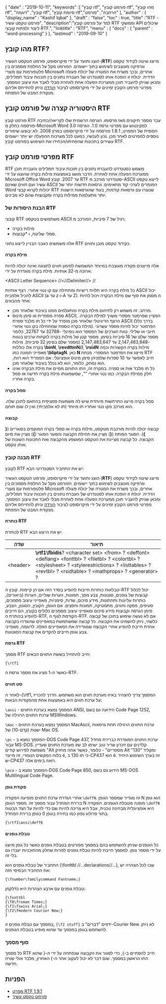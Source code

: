 {
  "date" : "2019-10-11",
  "keywords" :[ "קובץ rtf", "פורמט קובץ rtf", "מהו קובץ rtf", "קובץ", "דוגמה rtf", "סיומת קובץ rtf","הרחבה", "פורמט" ],
  "author" : {
    "display_name" : "Kashif Iqbal"
},
  "draft" : "false",
  "toc" : true,
  "title" :"RTF - פורמט טקסט עשיר",
  "description":"למד על פורמט קובץ RTF וממשקי API שיכולים ליצור ולפתוח קובצי RTF.",
  "linktitle" : "RTF",
  "menu" : {
    "docs" : {
      "parent" : "word-processing"
}
},
  "lastmod" : "2019-09-10"
}

## מהו קובץ RTF?

הוצג ותועד על ידי מיקרוסופט, פורמט הטקסט העשיר (**RTF**) מייצג שיטה לקידוד טקסט וגרפיקה מעוצבים לשימוש בתוך יישומים. הפורמט מקל על החלפת מסמכים בין פלטפורמות עם מוצרי Microsoft אחרים, ובכך משרת את המטרה של יכולת פעולה הדדית. יכולת זו הופכת אותו לסטנדרט של העברת נתונים בין תוכנות עיבוד תמלילים, ומכאן שניתן להעביר תוכן ממערכת הפעלה אחת לאחרת מבלי לאבד את עיצוב המסמך. מפרטי פורמט הקובץ זמינים על ידי מיקרוסופט לציבור [הורדה](https://interoperability.blob.core.windows.net/files/Archive_References/%5bMSFT-RTF%5d.pdf) וניתן להתייחס אליהם מנקודת המבט של המפתח.

## היסטוריה קצרה של פורמט קובץ RTF ##

פורמט קובץ RTF עבר מספר תיקונים מאז פרסומו. הגרסה הרשמית שלו לקריאה/כתיבה פורסמה כחלק מ-Microsoft Word 3.0 למקינטוש עם מפרטי גרסה 1.0. הגרסה הסופית של המפרט, 1.9.1 פורסמה על ידי מיקרוסופט במרץ 2008. לא יבוצעו שיפורים נוספים למפרטים לאחר מכן. נכון לעכשיו, כמעט לכל מערכות ההפעלה יש יותר יישומים עשירים בתכונות שהפחיתו/הכחידו את השימוש בפורמט קובץ RTF.

## מפרטי פורמט קובץ RTF ##

RTF משמש כסטנדרט להעברת נתונים בין תוכנת עיבוד תמלילים והעברת תוכן ממערכת הפעלה אחת לאחרת. הדבר מושג באמצעות מילות בקרה שהוצגו על ידי Microsoft Office Word עד 2007. קובץ RTF סטנדרטי מורכב מ-ASCII לייצוג טקסט עשיר ועם תווים שאינם ASCII המומרים לערכי קוד מתאימים. גרסאות חדשות יותר של Word יכולות לקרוא קבצי RTF שנוצרו עם גרסאות קודמות, בעוד שהגרסאות הישנות יותר מתעלמות ממילות בקרה ומקבוצות שהם לא מבינים.

### הבנת היסודות של RTF ###

קובצי RTF משתמשים בטקסט ASCII רגיל של 7 סיביות, המורכב מ:

* מילות בקרה
* סמלי שליטה, ו
*קבוצות.

אלה משמשים כאבני הבניין לייצוג נתוני RTF כקידוד טקסט מובן ותווים.

#### מילת בקרה ####

אלה מייצגים פקודה מעוצבת במיוחד המשמשת לסימון תווים לתצוגה ואינה יכולה להיות ארוכה מ-32 אותיות. מילת בקרה מוגדרת על ידי:

\<ASCII Letter Sequence> //<//Delimiter//> //

כל מילת בקרה היא תלוית רישיות ומתחילה עם קו נטוי אחורי. רצף אותיות ASCII יכול להכיל אלפבית ASCII (a עד z ו-A עד Z). ה<Delimite> מסמן את סוף שם מילת הבקרה ויכול להיות אחד מהבאים:

* מרחב. זה משמש רק לתיחום מילת בקרה ומתעלמים ממנו בעיבוד שלאחר מכן.
* ספרה מספרית או סימן מינוס ASCII, המציין שפרמטר מספרי משויך למילת הבקרה. הרצף הדיגיטלי שלאחר מכן מופרד על ידי כל תו מלבד ספרת ASCII (בדרך כלל מילת בקרה נוספת שמתחילה בקו נטוי אחורי). הפרמטר יכול להיות מספר עשרוני חיובי או שלילי. טווח הערכים של המספר הוא נומינלי -32768 עד 32767, כלומר מספר שלם של 16 סיביות בסימן. מספר קטן של מילות בקרה לוקחות ערכים בטווח -2,147,483,648 עד 2,147,483,647 (מספר שלם בסימן 32 סיביות). מילות בקרה אלו כוללות **\binN**, **\revdttmN//**, **\rsidN** מילות בקרה הקשורות וכמה מאפייני תמונה כמו **\bliptagN**. כאן **N** מייצג את הפרמטר המספרי. מנתח RTF חייב לאפשר עד 10 ספרות שלפניהן סימן מינוס אופציונלי. אם המפריד הוא רווח, הוא נמחק, כלומר, הוא לא נכלל בעיבוד שלאחר מכן.
* כל תו מלבד אות או ספרה. במקרה זה, התו התוחם מסיים את מילת הבקרה ואינו חלק ממילת הבקרה. כמו נטוי אחורי "\", שמשמעותו מילת בקרה חדשה או סמל בקרה אחריו.

#### סמל בקרה ####

סמל בקרה מייצג התרחשות מיוחדת שיש לה משמעות ספציפית בהתאם לתוכן שלה. הוא מורכב מקו נטוי ואחריו תו מיוחד (תו לא אלפביתי) ואין לו שום תוחם.

#### קבוצה ####

קבוצה יכולה להיות מורכבת מטקסט, מילות בקרה או סמלי בקרה המוקפים בסוגריים (**{ }**). הסוגר הפותח (**{**) מציין את תחילת הקבוצה והסוגר הסוגר (**}**) מציין את סיום הקבוצה. כל קבוצה מציינת את הטקסט המושפע מהקבוצה ואת התכונות השונות של אותו טקסט.

### מבנה קובץ RTF ###

לקובץ RTF יש את התחביר הסטנדרטי הבא:

הוצג ותועד על ידי מיקרוסופט, פורמט הטקסט העשיר (**RTF**) מייצג שיטה לקידוד טקסט וגרפיקה מעוצבים לשימוש בתוך יישומים. הפורמט מקל על החלפת מסמכים בין פלטפורמות עם מוצרי Microsoft אחרים, ובכך משרת את המטרה של יכולת פעולה הדדית. יכולת זו הופכת אותו לסטנדרט של העברת נתונים בין תוכנות עיבוד תמלילים, ומכאן שניתן להעביר תוכן ממערכת הפעלה אחת לאחרת מבלי לאבד את עיצוב המסמך. מפרטי פורמט הקובץ זמינים על ידי מיקרוסופט לציבור [הורדה](https://interoperability.blob.core.windows.net/files/Archive_References/%5bMSFT-RTF%5d.pdf) וניתן להתייחס אליהם מנקודת המבט של המפתח.

#### כותרת RTF ####

לכותרת RTF יש את הייצוג הבא.

|שדה|תיאור
---|---|
|\<header> |**\rtf1\fbidis**? \<character set> \<from> ? \<deffont> \<deflang> \<fonttbl> ? \<filetbl> ? \<colortbl> ? \<stylesheet> ? \<stylerestrictions> ? \<listtables> ? \<revtbl> ? \<rsidtable> ? \<mathprops> ? \<generator> ?

טבלאות כותרות חייבות להופיע בסדר הזה אם הן קיימות. קובץ ה-RTF יכול לכלול קבוצות של גופנים, סגנונות, צבע מסך, תמונות, הערות שוליים, הערות (ביאורים), כותרות עליונות ותחתונות, מידע סיכום, שדות, סימניות, מאפייני עיצוב מסמכים, סעיפים, פסקה ותווים, מתמטיקה, תמונות וחפצים. אם הגופן, הקובץ, הסגנון, הצבע, סימן הגרסה וקבוצות מידע סיכום ומאפייני עיצוב מסמכים כלולים בקובץ, הם חייבים להופיע בכותרת ה-RTF, הקודמת לגוף ה-RTF. אם לא נעשה שימוש בתוכן של קבוצה כלשהי, ניתן להשמיט את הקבוצה. כל קבוצה שמשתמשת במאפיינים שהוגדרו בקבוצה אחרת חייבת להופיע אחרי הקבוצה שמגדירה את המאפיינים האלה. לדוגמה, מאפייני צבע וגופן חייבים להקדים את קבוצת הסגנונות.

#### גרסת RTF ####

מסמך RTF חייב להתחיל בששת התווים הבאים:

```
{\rtf1
```
כאשר ה-1 מציג את מספר גרסת ה-RTF.

#### סט תווים ####

לאחר ה-{\rtf1, המסמך צריך להצהיר באיזו מערכת תווים הוא משתמש. הדרך להכריז על ערכת תווים היא באמצעות אחת מהפקודות הבאות:

`\ansi` - המסמך נמצא בערכת התווים ANSI, הידועה גם בשם Code Page 1252, ערכת התווים הרגילה של MSWindows.

`\mac` - המסמך נמצא בערכת התווים MacAscii, ערכת התווים הרגילה תחת גרסאות ישנות (קדם-10) של Mac OS.

`\pc` - המסמך נמצא ב-DOS Code Page 437, ערכת התווים המוגדרת כברירת מחדל עבור MS-DOS. קלדנים עם זיכרון שריר טוב ישימו לב שזו מערכת התווים שעדיין משמשת לפירוש קודים "Alt מספריים" - כלומר, כאשר אתה מחזיק Alt ומקליד "130" בלוח המקשים הנומרי, זה מייצר é, כי תו 130 ב-CP437 הוא é. זה בערך השימוש היחיד ש-CP437 רואה בימים אלה.

`\pca` - המסמך נמצא ב-DOS Code Page 850, הידוע גם בשם MS-DOS Multilingual Code Page.

#### פקודת גופן ####

אחרי הגדרת ערכת התווים מופיעה הפקודה `\deffN`. זה מגדיר שמספר הגופן N הוא גופן ברירת המחדל עבור מסמך זה. מספר הגופן N מופנה מטבלת הגופנים. הפקודה `\deffN` היא אופציונלית מבחינה טכנית, אבל היא צריכה להיות שם כדי להיות על הצד הבטוח בתור פרולוג נפוץ כמו בחירה בגופן 0 כגופן ברירת המחדל.

`{\rtf1\ansi\deff0`

#### טבלת גופנים ####

כל הגופנים שניתן להשתמש בהם במסמך מפורטים בטבלת גופנים כאשר כל גופן מיוצג על ידי מספר גופן. למסמך חייבת להיות טבלת גופנים למרות שחלק מהתוכניות יעבדו גם בלי זה.

התחביר של טבלת גופנים הוא {\fonttbl //...declarations//...}, שבו לכל הצהרה יש את התחביר הבסיסי הזה:

`{\fnumber\familycommand Fontname;}`

טבלת גופנים עם ארבע הצהרות היא כדלקמן:

```
{\fonttbl
{\f0\froman Times;}
{\f1\fswiss Arial;}
{\f2\fmodern Courier New;}
}
```

במסמך עם טבלת גופנים זו, `{\f2 stuff}` ידפיס "דברים" ב-Courier New. לא ניתן להשתמש בגופן במסמך עד שהוא מופיע בטבלת הגופנים.

### סוף מסמך ###

כל מסמך RTF חייב להסתיים ב-}, כדי לסגור את הקבוצה שנפתחה על ידי ה-{ שהוא התו הראשון במסמך. שום דבר לא יכול לעקוב אחר ה-} האחרון, מלבד אולי שורה חדשה.

## הפניות ##

* [מפרט RTF 1.9.1](https://interoperability.blob.core.windows.net/files/Archive_References/%5bMSFT-RTF%5d.pdf)
* [פורמט טקסט עשיר](https://en.wikipedia.org/wiki/Rich_Text_Format)

